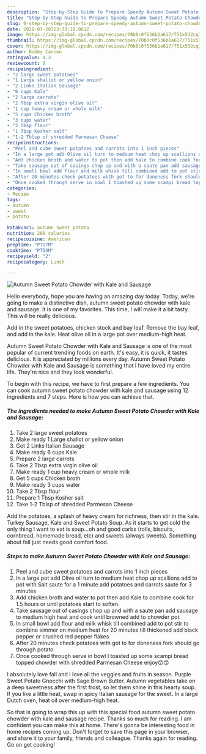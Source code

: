 ```yaml
---
description: "Step-by-Step Guide to Prepare Speedy Autumn Sweet Potato Chowder with Kale and Sausage"
title: "Step-by-Step Guide to Prepare Speedy Autumn Sweet Potato Chowder with Kale and Sausage"
slug: 0-step-by-step-guide-to-prepare-speedy-autumn-sweet-potato-chowder-with-kale-and-sausage
date: 2020-07-28T23:33:18.061Z
image: https://img-global.cpcdn.com/recipes/70b0c0f536b1a617/751x532cq70/autumn-sweet-potato-chowder-with-kale-and-sausage-recipe-main-photo.jpg
thumbnail: https://img-global.cpcdn.com/recipes/70b0c0f536b1a617/751x532cq70/autumn-sweet-potato-chowder-with-kale-and-sausage-recipe-main-photo.jpg
cover: https://img-global.cpcdn.com/recipes/70b0c0f536b1a617/751x532cq70/autumn-sweet-potato-chowder-with-kale-and-sausage-recipe-main-photo.jpg
author: Bobby Cannon
ratingvalue: 4.3
reviewcount: 9
recipeingredient:
- "2 large sweet potatoes"
- "1 Large shallot or yellow onion"
- "2 Links Italian Sausage"
- "6 cups Kale"
- "2 large carrots"
- "2 Tbsp extra virgin olive oil"
- "1 cup heavy cream or whole milk"
- "5 cups Chicken broth"
- "3 cups water"
- "2 Tbsp flour"
- "1 Tbsp Kosher salt"
- "1-2 Tblsp of shredded Parmesan Cheese"
recipeinstructions:
- "Peel and cube sweet potatoes and carrots into 1 inch pieces"
- "In a large pot add Olive oil turn to medium heat chop up scallions add to pot with Salt saute for a 1 minute add potatoes and carrots saute for 3 minutes"
- "Add chicken broth and water to pot then add Kale to combine cook for 1.5 hours or until potatoes start to soften."
- "Take sausage out of casings chop up and with a saute pan add sausage to medium high heat and cook until browned add to chowder pot."
- "In small bowl add flour and milk whisk till combined add to pot stir to combine simmer on medium heat for 20 minutes till thickened add black pepper or crushed red pepper flakes"
- "After 20 minutes check potatoes with got to for doneness fork should go through potato"
- "Once cooked through serve in bowl I toasted up some scampi bread topped chowder with shredded Parmesan Cheese enjoy😙😙"
categories:
- Recipe
tags:
- autumn
- sweet
- potato

katakunci: autumn sweet potato 
nutrition: 209 calories
recipecuisine: American
preptime: "PT17M"
cooktime: "PT54M"
recipeyield: "2"
recipecategory: Lunch

---
```



![Autumn Sweet Potato Chowder with Kale and Sausage](https://img-global.cpcdn.com/recipes/70b0c0f536b1a617/751x532cq70/autumn-sweet-potato-chowder-with-kale-and-sausage-recipe-main-photo.jpg)

Hello everybody, hope you are having an amazing day today. Today, we're going to make a distinctive dish, autumn sweet potato chowder with kale and sausage. It is one of my favorites. This time, I will make it a bit tasty. This will be really delicious.

Add in the sweet potatoes, chicken stock and bay leaf. Remove the bay leaf, and add in the kale. Heat olive oil in a large pot over medium-high heat.

Autumn Sweet Potato Chowder with Kale and Sausage is one of the most popular of current trending foods on earth. It's easy, it is quick, it tastes delicious. It is appreciated by millions every day. Autumn Sweet Potato Chowder with Kale and Sausage is something that I have loved my entire life. They're nice and they look wonderful.


To begin with this recipe, we have to first prepare a few ingredients. You can cook autumn sweet potato chowder with kale and sausage using 12 ingredients and 7 steps. Here is how you can achieve that.

<!--inarticleads1-->

##### The ingredients needed to make Autumn Sweet Potato Chowder with Kale and Sausage:

1. Take 2 large sweet potatoes
1. Make ready 1 Large shallot or yellow onion
1. Get 2 Links Italian Sausage
1. Make ready 6 cups Kale
1. Prepare 2 large carrots
1. Take 2 Tbsp extra virgin olive oil
1. Make ready 1 cup heavy cream or whole milk
1. Get 5 cups Chicken broth
1. Make ready 3 cups water
1. Take 2 Tbsp flour
1. Prepare 1 Tbsp Kosher salt
1. Take 1-2 Tblsp of shredded Parmesan Cheese


Add the potatoes, a splash of heavy cream for richness, then stir in the kale. Turkey Sausage, Kale and Sweet Potato Soup. As it starts to get cold the only thing I want to eat is soup…oh and good carbs (rolls, biscuits, cornbread, homemade bread, etc) and sweets (always sweets). Something about fall just needs good comfort food. 

<!--inarticleads2-->

##### Steps to make Autumn Sweet Potato Chowder with Kale and Sausage:

1. Peel and cube sweet potatoes and carrots into 1 inch pieces
1. In a large pot add Olive oil turn to medium heat chop up scallions add to pot with Salt saute for a 1 minute add potatoes and carrots saute for 3 minutes
1. Add chicken broth and water to pot then add Kale to combine cook for 1.5 hours or until potatoes start to soften.
1. Take sausage out of casings chop up and with a saute pan add sausage to medium high heat and cook until browned add to chowder pot.
1. In small bowl add flour and milk whisk till combined add to pot stir to combine simmer on medium heat for 20 minutes till thickened add black pepper or crushed red pepper flakes
1. After 20 minutes check potatoes with got to for doneness fork should go through potato
1. Once cooked through serve in bowl I toasted up some scampi bread topped chowder with shredded Parmesan Cheese enjoy😙😙


I absolutely love fall and I love all the veggies and fruits in season. Purple Sweet Potato Gnocchi with Sage Brown Butter. Autumn vegetables take on a deep sweetness after the first frost, so let them shine in this hearty soup. If you like a little heat, swap in spicy Italian sausage for the sweet. In a large Dutch oven, heat oil over medium-high heat. 

So that is going to wrap this up with this special food autumn sweet potato chowder with kale and sausage recipe. Thanks so much for reading. I am confident you can make this at home. There's gonna be interesting food in home recipes coming up. Don't forget to save this page in your browser, and share it to your family, friends and colleague. Thanks again for reading. Go on get cooking!
